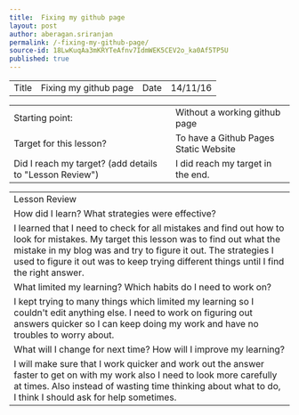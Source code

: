 ```yaml
---
title:  Fixing my github page
layout: post
author: aberagan.sriranjan
permalink: /-fixing-my-github-page/
source-id: 18LwKuqAa3mKRYTeAfnv7IdmWEK5CEV2o_ka0Af5TP5U
published: true
---
```

<table>
  <tr>
    <td>Title</td>
    <td>Fixing my github page</td>
    <td>Date</td>
    <td>14/11/16</td>
  </tr>
</table>


<table>
  <tr>
    <td>Starting point:</td>
    <td>Without a working github page</td>
  </tr>
  <tr>
    <td>Target for this lesson?</td>
    <td>To have a Github Pages Static Website</td>
  </tr>
  <tr>
    <td>Did I reach my target? 
(add details to "Lesson Review")</td>
    <td> I did reach my target in the end.</td>
  </tr>
</table>


<table>
  <tr>
    <td>Lesson Review</td>
  </tr>
  <tr>
    <td>How did I learn? What strategies were effective? </td>
  </tr>
  <tr>
    <td>I learned that I need to check for all mistakes and find out how to look for mistakes. My target this lesson was to find out what the mistake in my blog was and try to figure it out. The strategies I used to figure it out was to keep trying different things until I find the right answer. </td>
  </tr>
  <tr>
    <td>What limited my learning? Which habits do I need to work on? </td>
  </tr>
  <tr>
    <td>I kept trying to many things which limited my learning so I couldn't edit anything else. I need to work on figuring out answers quicker so I can keep doing my work and have no troubles to worry about.</td>
  </tr>
  <tr>
    <td>What will I change for next time? How will I improve my learning?</td>
  </tr>
  <tr>
    <td>I will make sure that I work quicker and work out the answer faster to get on with my work also I need to look more carefully at times. Also instead of wasting time thinking about what to do, I think I should ask for help sometimes.</td>
  </tr>
</table>


